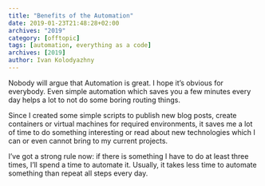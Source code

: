 ```yaml
---
title: "Benefits of the Automation"
date: 2019-01-23T21:48:28+02:00
archives: "2019"
category: [offtopic]
tags: [automation, everything as a code]
archives: [2019]
author: Ivan Kolodyazhny
---
```


Nobody will argue that Automation is great. I hope it’s obvious for everybody.
Even simple automation which saves you a few minutes every day helps a lot to
not do some boring routing things.

Since I created some simple scripts to publish new blog posts, create
containers or virtual machines for required environments, it saves me a lot of
time to do something interesting or read about new technologies which I can or
even cannot bring to my current projects.

I’ve got a strong rule now: if there is something I have to do at least three
times, I’ll spend a time to automate it. Usually, it takes less time to
automate something than repeat all steps every day.
